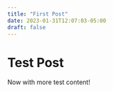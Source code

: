 ```yaml
---
title: "First Post"
date: 2023-01-31T12:07:03-05:00
draft: false
---
```


# Test Post

Now with more test content!
